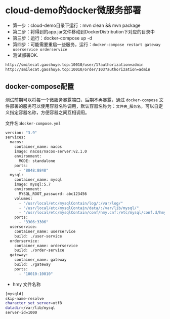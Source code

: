 # cloud-demo的docker微服务部署

- 第一步：cloud-demo目录下运行：mvn clean && mvn package
- 第二步：将得到的app.jar文件移动到DockerDistribution下对应的目录中
- 第三步：运行：docker-compose up -d
- 第四步：可能需要重启一些服务，运行：`docker-compose restart gateway userservice orderservice`
- 测试部署OK.

```bash
http://smilecat.gaoshuye.top:10010/user/1?authorization=admin
http://smilecat.gaoshuye.top:10010/order/103?authorization=admin
```
## docker-compose配置
测试前期可以将每一个微服务暴露端口，后期不再暴露，通过 `docker-compose` 文件部署的服务可以使用容器名称调用，默认容器名称为：`文件夹_服务名`，可以自定义指定容器名称，方便容器之间互相调用。

文件名:`docker-compose.yml`

```bash
version: "3.9"
services:
  nacos:
    container_name: nacos
    image: nacos/nacos-server:v2.1.0
    environment:
      MODE: standalone
    ports:
      - "8848:8848"
  mysql:
    container_name: mysql
    image: mysql:5.7
    environment:
      MYSQL_ROOT_password: abc123456
    volumes:
      - "/usr/local/etc/mysqlContain/log/:/var/log/"
      - "/usr/local/etc/mysqlContain/data/:/var/lib/mysql/"
      - "/usr/local/etc/mysqlContain/conf/hmy.cnf:/etc/mysql/conf.d/hmy.cnf"
    ports:
      - "3306:3306"
  userservice:
    container_name: userservice
    build: ./user-service
  orderservice:
    container_name: orderservice
    build: ./order-service
  gateway:
    container_name: gateway
    build: ./gateway
    ports:
      - "10010:10010"
```
- hmy 文件名称
```bash
[mysqld]
skip-name-resolve
character_set_server=utf8
datadir=/var/lib/mysql
server-id=1000
```